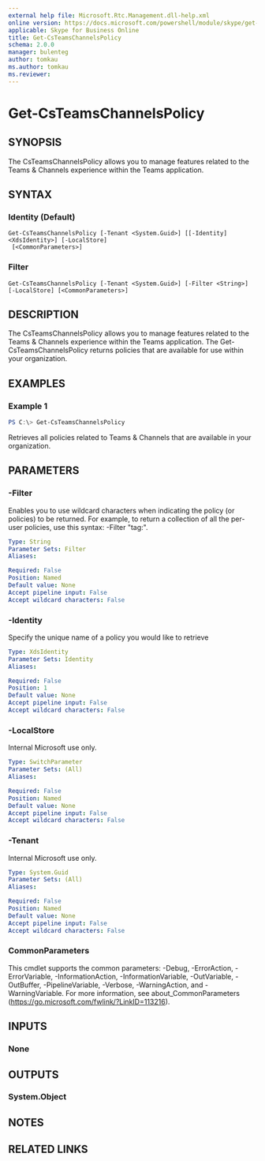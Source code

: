 ```yaml
---
external help file: Microsoft.Rtc.Management.dll-help.xml
online version: https://docs.microsoft.com/powershell/module/skype/get-csteamschannelspolicy
applicable: Skype for Business Online
title: Get-CsTeamsChannelsPolicy
schema: 2.0.0
manager: bulenteg
author: tomkau
ms.author: tomkau
ms.reviewer:
---
```


# Get-CsTeamsChannelsPolicy

## SYNOPSIS

The CsTeamsChannelsPolicy allows you to manage features related to the Teams & Channels experience within the Teams application.

## SYNTAX

### Identity (Default)
```
Get-CsTeamsChannelsPolicy [-Tenant <System.Guid>] [[-Identity] <XdsIdentity>] [-LocalStore]
 [<CommonParameters>]
```

### Filter
```
Get-CsTeamsChannelsPolicy [-Tenant <System.Guid>] [-Filter <String>] [-LocalStore] [<CommonParameters>]
```

## DESCRIPTION
The CsTeamsChannelsPolicy allows you to manage features related to the Teams & Channels experience within the Teams application.  The Get-CsTeamsChannelsPolicy returns policies that are available for use within your organization.

## EXAMPLES

### Example 1
```powershell
PS C:\> Get-CsTeamsChannelsPolicy
```

Retrieves all policies related to Teams & Channels that are available in your organization.


## PARAMETERS

### -Filter
Enables you to use wildcard characters when indicating the policy (or policies) to be returned. For example, to return a collection of all the per-user policies, use this syntax: -Filter "tag:".

```yaml
Type: String
Parameter Sets: Filter
Aliases:

Required: False
Position: Named
Default value: None
Accept pipeline input: False
Accept wildcard characters: False
```

### -Identity
Specify the unique name of a policy you would like to retrieve

```yaml
Type: XdsIdentity
Parameter Sets: Identity
Aliases:

Required: False
Position: 1
Default value: None
Accept pipeline input: False
Accept wildcard characters: False
```

### -LocalStore
Internal Microsoft use only.

```yaml
Type: SwitchParameter
Parameter Sets: (All)
Aliases:

Required: False
Position: Named
Default value: None
Accept pipeline input: False
Accept wildcard characters: False
```

### -Tenant
Internal Microsoft use only.

```yaml
Type: System.Guid
Parameter Sets: (All)
Aliases:

Required: False
Position: Named
Default value: None
Accept pipeline input: False
Accept wildcard characters: False
```

### CommonParameters
This cmdlet supports the common parameters: -Debug, -ErrorAction, -ErrorVariable, -InformationAction, -InformationVariable, -OutVariable, -OutBuffer, -PipelineVariable, -Verbose, -WarningAction, and -WarningVariable.
For more information, see about_CommonParameters (https://go.microsoft.com/fwlink/?LinkID=113216).

## INPUTS

### None


## OUTPUTS

### System.Object

## NOTES

## RELATED LINKS
